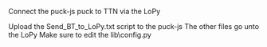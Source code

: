 Connect the puck-js puck to TTN via the LoPy

Upload the Send_BT_to_LoPy.txt script to the puck-js
The other files go unto the LoPy
Make sure to edit the lib\config.py
